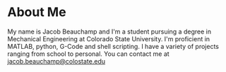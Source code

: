 # About Me
My name is Jacob Beauchamp and I'm a student pursuing a degree in Mechanical Engineering at Colorado State University. 
I'm proficient in MATLAB, python, G-Code and shell scripting. I have a variety of projects ranging from school to personal. 
You can contact me at jacob.beauchamp@colostate.edu

